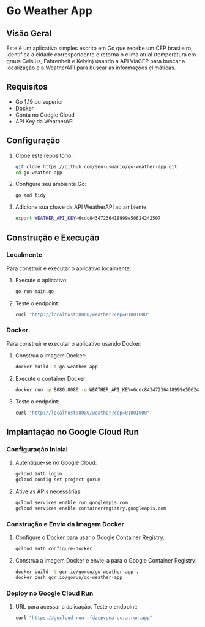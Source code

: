 # Go Weather App

## Visão Geral

Este é um aplicativo simples escrito em Go que recebe um CEP brasileiro, identifica a cidade correspondente e retorna o clima atual (temperatura em graus Celsius, Fahrenheit e Kelvin) usando a API ViaCEP para buscar a localização e a WeatherAPI para buscar as informações climáticas.

## Requisitos

- Go 1.19 ou superior
- Docker
- Conta no Google Cloud
- API Key da WeatherAPI

## Configuração

1. Clone este repositório:
    ```bash
    git clone https://github.com/seu-usuario/go-weather-app.git
    cd go-weather-app
    ```

2. Configure seu ambiente Go:
    ```bash
    go mod tidy
    ```

3. Adicione sua chave da API WeatherAPI ao ambiente:
    ```bash
    export WEATHER_API_KEY=6cdc84347236418999e50624242507
    ```

## Construção e Execução

### Localmente

Para construir e executar o aplicativo localmente:

1. Execute o aplicativo:
    ```bash
    go run main.go
    ```

2. Teste o endpoint:
    ```bash
    curl "http://localhost:8080/weather?cep=01001000"
    ```

### Docker

Para construir e executar o aplicativo usando Docker:

1. Construa a imagem Docker:
    ```bash
    docker build -t go-weather-app .
    ```

2. Execute o container Docker:
    ```bash
    docker run -p 8080:8080 -e WEATHER_API_KEY=6cdc84347236418999e50624242507 go-weather-app
    ```

3. Teste o endpoint:
    ```bash
    curl "http://localhost:8080/weather?cep=01001000"
    ```

## Implantação no Google Cloud Run

### Configuração Inicial

1. Autentique-se no Google Cloud:
    ```bash
    gcloud auth login
    gcloud config set project gorun
    ```

2. Ative as APIs necessárias:
    ```bash
    gcloud services enable run.googleapis.com
    gcloud services enable containerregistry.googleapis.com
    ```

### Construção e Envio da Imagem Docker

1. Configure o Docker para usar o Google Container Registry:
    ```bash
    gcloud auth configure-docker
    ```

2. Construa a imagem Docker e envie-a para o Google Container Registry:
    ```bash
    docker build -t gcr.io/gorun/go-weather-app .
    docker push gcr.io/gorun/go-weather-app
    ```

### Deploy no Google Cloud Run

1. URL para acessar a aplicação. Teste o endpoint:
    ```bash
    curl "https://gocloud-run-rfdzcpvona-uc.a.run.app"
    ```

